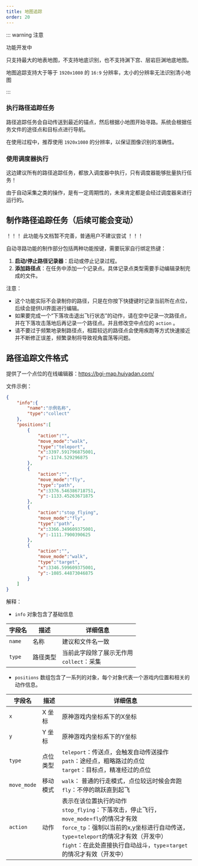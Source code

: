 ```yaml
---
title: 地图追踪
order: 20
---
```


::: warning 注意

功能开发中

只支持最大的地表地图，不支持地底识别，也不支持渊下宫、层岩巨渊地底地图。

地图追踪支持大于等于 `1920x1080` 的 `16:9` 分辨率，太小的分辨率无法识别清小地图

:::

### 执行路径追踪任务

路径追踪任务会自动传送到最近的锚点，然后根据小地图开始寻路。系统会根据任务文件的途径点和目标点进行导航。

在使用过程中，推荐使用 `1920x1080` 的分辨率，以保证图像识别的准确性。

### 使用调度器执行

这边建议所有的路径追踪任务，都放入调度器中执行，只有调度器能够批量执行任务！

由于自动采集之类的操作，是有一定周期性的，未来肯定都是会经过调度器来进行运行的。

## 制作路径追踪任务（后续可能会变动）

！！！ 此功能与文档暂不完善，普通用户不建议尝试 ！！！

自动寻路功能的制作部分包括两种功能按键，需要玩家自行绑定热键：

1. **启动/停止路径记录器**：启动或停止记录过程。
2. **添加路径点**：在任务中添加一个记录点。具体记录点类型需要手动编辑录制完成的文件。

注意：
- 这个功能实际不会录制你的路径，只是在你按下快捷键时记录当前所在点位，后续会提供UI界面进行编辑。
- 如果要完成一个“下落攻击退出飞行状态”的动作，请在空中记录一次路径点，并在下落攻击落地后再记录一个路径点。并且修改空中点位的 `action` 。
- 请不要过于频繁地录制路径点，相距较远的路径点会使用疾跑等方式快速接近并不断修正误差，频繁录制将导致视角震荡等问题。

## 路径追踪文件格式

提供了一个点位的在线编辑器：https://bgi-map.huiyadan.com/


文件示例：

```json
{
	"info":{
		"name":"示例名称",
		"type":"collect"
	},
	"positions":[
		{
			"action":"",
			"move_mode":"walk",
			"type":"teleport",
			"x":3397.591796875001,
			"y":-1174.529296875
		},
		{
			"action":"",
			"move_mode":"fly",
			"type":"path",
			"x":3376.546386718751,
			"y":-1133.45263671875
		},
		{
			"action":"stop_flying",
			"move_mode":"fly",
			"type":"path",
			"x":3366.349609375001,
			"y":-1111.7900390625
		},
		{
			"action":"",
			"move_mode":"walk",
			"type":"target",
			"x":3346.599609375001,
			"y":-1085.44873046875
		}
	]
}
```

解释：

- `info` 对象包含了基础信息

| 字段名    | 描述 | 详细信息                          |
|--------| --- |-------------------------------|
| `name` | 名称 | 建议和文件名一致                      |
| `type` | 路径类型 | 当前此字段除了展示无作用 <br>`collect`：采集 |

- `positions` 数组包含了一系列的对象，每个对象代表一个游戏内位置和相关的动作信息。

| 字段名 | 描述   | 详细信息                                                                                                                                                                                    |
| --- |------|-----------------------------------------------------------------------------------------------------------------------------------------------------------------------------------------|
| `x` | X 坐标 | 原神游戏内坐标系下的X坐标                                                                                                                                                                           |
| `y` | Y 坐标 | 原神游戏内坐标系下的Y坐标                                                                                                                                                                           |
| `type` | 点位类型 | `teleport`：传送点，会触发自动传送操作 <br>`path`：途经点，粗略路过的点位 <br>`target`：目标点，精准经过的点位                                                                                                                |
| `move_mode` | 移动模式 | `walk`： 普通的行走模式，点位较远时候会奔跑 <br> `fly`：不停的跳跃直到起飞                                                                                                                                          |
| `action` | 动作   | 表示在该位置执行的动作 <br> `stop_flying`：下落攻击，停止飞行，`move_mode`=`fly`的情况才有效  <br> `force_tp`：强制以当前的x,y坐标进行自动传送，`type`=`teleport`的情况才有效（开发中）  <br> `fight`：在此处直接执行自动战斗，`type`=`target`的情况才有效（开发中） |



